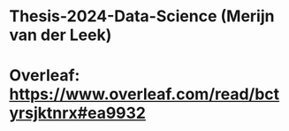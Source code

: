 # Thesis-2024-Data-Science (Merijn van der Leek)
# Overleaf: https://www.overleaf.com/read/bctyrsjktnrx#ea9932
